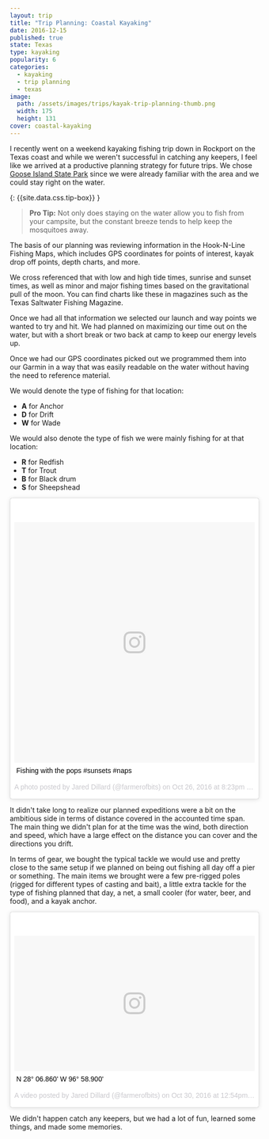 ```yaml
---
layout: trip
title: "Trip Planning: Coastal Kayaking"
date: 2016-12-15
published: true
state: Texas
type: kayaking
popularity: 6
categories:
  - kayaking
  - trip planning
  - texas
image:
  path: /assets/images/trips/kayak-trip-planning-thumb.png
  width: 175
  height: 131
cover: coastal-kayaking
---
```


I recently went on a weekend kayaking fishing trip down in Rockport on the Texas coast and while we weren't successful in catching any keepers, I feel like we arrived at a productive planning strategy for future trips. We chose [Goose Island State Park](http://tpwd.texas.gov/state-parks/goose-island) since we were already familiar with the area and we could stay right on the water.

{: {{site.data.css.tip-box}} }
> **Pro Tip:** Not only does staying on the water allow you to fish from your campsite, but the constant breeze tends to help keep the mosquitoes away.

The basis of our planning was reviewing information in the Hook-N-Line Fishing Maps, which includes GPS coordinates for points of interest, kayak drop off points, depth charts, and more.

We cross referenced that with low and high tide times, sunrise and sunset times, as well as minor and major fishing times based on the gravitational pull of the moon. You can find charts like these in magazines such as the Texas Saltwater Fishing Magazine.

Once we had all that information we selected our launch and way points we wanted to try and hit. We had planned on maximizing our time out on the water, but with a short break or two back at camp to keep our energy levels up.

Once we had our GPS coordinates picked out we programmed them into our Garmin in a way that was easily readable on the water without having the need to reference material.

We would denote the type of fishing for that location:

* **A** for Anchor
* **D** for Drift
* **W** for Wade

We would also denote the type of fish we were mainly fishing for at that location:

* **R** for Redfish
* **T** for Trout
* **B** for Black drum
* **S** for Sheepshead

<blockquote class="instagram-media" data-instgrm-captioned data-instgrm-version="7" style=" background:#FFF; border:0; border-radius:3px; box-shadow:0 0 1px 0 rgba(0,0,0,0.5),0 1px 10px 0 rgba(0,0,0,0.15); margin: 1px; max-width:658px; padding:0; width:99.375%; width:-webkit-calc(100% - 2px); width:calc(100% - 2px);"><div style="padding:8px;"> <div style=" background:#F8F8F8; line-height:0; margin-top:40px; padding:50.0% 0; text-align:center; width:100%;"> <div style=" background:url(data:image/png;base64,iVBORw0KGgoAAAANSUhEUgAAACwAAAAsCAMAAAApWqozAAAABGdBTUEAALGPC/xhBQAAAAFzUkdCAK7OHOkAAAAMUExURczMzPf399fX1+bm5mzY9AMAAADiSURBVDjLvZXbEsMgCES5/P8/t9FuRVCRmU73JWlzosgSIIZURCjo/ad+EQJJB4Hv8BFt+IDpQoCx1wjOSBFhh2XssxEIYn3ulI/6MNReE07UIWJEv8UEOWDS88LY97kqyTliJKKtuYBbruAyVh5wOHiXmpi5we58Ek028czwyuQdLKPG1Bkb4NnM+VeAnfHqn1k4+GPT6uGQcvu2h2OVuIf/gWUFyy8OWEpdyZSa3aVCqpVoVvzZZ2VTnn2wU8qzVjDDetO90GSy9mVLqtgYSy231MxrY6I2gGqjrTY0L8fxCxfCBbhWrsYYAAAAAElFTkSuQmCC); display:block; height:44px; margin:0 auto -44px; position:relative; top:-22px; width:44px;"></div></div> <p style=" margin:8px 0 0 0; padding:0 4px;"> <a href="https://www.instagram.com/p/BMDRhF2DPoM/" style=" color:#000; font-family:Arial,sans-serif; font-size:14px; font-style:normal; font-weight:normal; line-height:17px; text-decoration:none; word-wrap:break-word;" target="_blank">Fishing with the pops #sunsets #naps</a></p> <p style=" color:#c9c8cd; font-family:Arial,sans-serif; font-size:14px; line-height:17px; margin-bottom:0; margin-top:8px; overflow:hidden; padding:8px 0 7px; text-align:center; text-overflow:ellipsis; white-space:nowrap;">A photo posted by Jared Dillard (@farmerofbits) on <time style=" font-family:Arial,sans-serif; font-size:14px; line-height:17px;" datetime="2016-10-27T03:23:46+00:00">Oct 26, 2016 at 8:23pm PDT</time></p></div></blockquote> <script async defer src="//platform.instagram.com/en_US/embeds.js"></script>

It didn't take long to realize our planned expeditions were a bit on the ambitious side in terms of distance covered in the accounted time span. The main thing we didn't plan for at the time was the wind, both direction and speed, which have a large effect on the distance you can cover and the directions you drift.

In terms of gear, we bought the typical tackle we would use and pretty close to the same setup if we planned on being out fishing all day off a pier or something. The main items we brought were a few pre-rigged poles (rigged for different types of casting and bait), a little extra tackle for the type of fishing planned that day, a net, a small cooler (for water, beer, and food), and a kayak anchor.

<blockquote class="instagram-media" data-instgrm-captioned data-instgrm-version="7" style=" background:#FFF; border:0; border-radius:3px; box-shadow:0 0 1px 0 rgba(0,0,0,0.5),0 1px 10px 0 rgba(0,0,0,0.15); margin: 1px; max-width:658px; padding:0; width:99.375%; width:-webkit-calc(100% - 2px); width:calc(100% - 2px);"><div style="padding:8px;"> <div style=" background:#F8F8F8; line-height:0; margin-top:40px; padding:28.1018518519% 0; text-align:center; width:100%;"> <div style=" background:url(data:image/png;base64,iVBORw0KGgoAAAANSUhEUgAAACwAAAAsCAMAAAApWqozAAAABGdBTUEAALGPC/xhBQAAAAFzUkdCAK7OHOkAAAAMUExURczMzPf399fX1+bm5mzY9AMAAADiSURBVDjLvZXbEsMgCES5/P8/t9FuRVCRmU73JWlzosgSIIZURCjo/ad+EQJJB4Hv8BFt+IDpQoCx1wjOSBFhh2XssxEIYn3ulI/6MNReE07UIWJEv8UEOWDS88LY97kqyTliJKKtuYBbruAyVh5wOHiXmpi5we58Ek028czwyuQdLKPG1Bkb4NnM+VeAnfHqn1k4+GPT6uGQcvu2h2OVuIf/gWUFyy8OWEpdyZSa3aVCqpVoVvzZZ2VTnn2wU8qzVjDDetO90GSy9mVLqtgYSy231MxrY6I2gGqjrTY0L8fxCxfCBbhWrsYYAAAAAElFTkSuQmCC); display:block; height:44px; margin:0 auto -44px; position:relative; top:-22px; width:44px;"></div></div> <p style=" margin:8px 0 0 0; padding:0 4px;"> <a href="https://www.instagram.com/p/BMMxSrojd7-/" style=" color:#000; font-family:Arial,sans-serif; font-size:14px; font-style:normal; font-weight:normal; line-height:17px; text-decoration:none; word-wrap:break-word;" target="_blank">N 28° 06.860&#39; W 96° 58.900&#39;</a></p> <p style=" color:#c9c8cd; font-family:Arial,sans-serif; font-size:14px; line-height:17px; margin-bottom:0; margin-top:8px; overflow:hidden; padding:8px 0 7px; text-align:center; text-overflow:ellipsis; white-space:nowrap;">A video posted by Jared Dillard (@farmerofbits) on <time style=" font-family:Arial,sans-serif; font-size:14px; line-height:17px;" datetime="2016-10-30T19:54:35+00:00">Oct 30, 2016 at 12:54pm PDT</time></p></div></blockquote> <script async defer src="//platform.instagram.com/en_US/embeds.js"></script>

We didn't happen catch any keepers, but we had a lot of fun, learned some things, and made some memories. 
